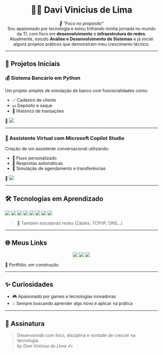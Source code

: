 <!-- Perfil README com animações e destaques -->

<h1 align="center">👨‍💻 Davi Vinicius de Lima</h1>

<p align="center">
  <em>🧭 "Foco no propósito"</em><br>
  Sou apaixonado por tecnologia e estou trilhando minha jornada no mundo da TI, com foco em <strong>desenvolvimento</strong> e <strong>infraestrutura de redes</strong>.<br>
  Atualmente, estudo <strong>Análise e Desenvolvimento de Sistemas</strong> e já iniciei alguns projetos práticos que demonstram meu crescimento técnico.
</p>

---

## 🚀 Projetos Iniciais

### 💰 Sistema Bancário em Python
Um projeto simples de simulação de banco com funcionalidades como:
- ✅ Cadastro de cliente
- 💵 Depósito e saque
- 📜 Histórico de transações

🔗 <a href="https://github.com/davi-lima-net/sistema-bancario-python" target="_blank"><img src="https://img.shields.io/badge/Ver%20no%20GitHub-100000?style=for-the-badge&logo=github&logoColor=white&labelColor=black" /></a>

---

### 🤖 Assistente Virtual com Microsoft Copilot Studio
Criação de um assistente conversacional utilizando:
- 🔄 Fluxo personalizado
- 🤖 Respostas automáticas
- 📅 Simulação de agendamento e transferências

🔗 <a href="https://github.com/davi-lima-net/assistente-virtual-copilot" target="_blank"><img src="https://img.shields.io/badge/Ver%20no%20GitHub-100000?style=for-the-badge&logo=github&logoColor=white&labelColor=black" /></a>

---

## 🛠️ Tecnologias em Aprendizado

<img src="https://img.shields.io/badge/Python-3776AB?style=for-the-badge&logo=python&logoColor=white" />
<img src="https://img.shields.io/badge/HTML5-E34F26?style=for-the-badge&logo=html5&logoColor=white" />
<img src="https://img.shields.io/badge/CSS3-1572B6?style=for-the-badge&logo=css3&logoColor=white" />
<img src="https://img.shields.io/badge/JavaScript-F7DF1E?style=for-the-badge&logo=javascript&logoColor=black" />
<img src="https://img.shields.io/badge/Node.js-339933?style=for-the-badge&logo=nodedotjs&logoColor=white" />
<img src="https://img.shields.io/badge/Git-F05032?style=for-the-badge&logo=git&logoColor=white" />
<img src="https://img.shields.io/badge/GitHub-181717?style=for-the-badge&logo=github&logoColor=white" />
<img src="https://img.shields.io/badge/Microsoft%20Copilot-0078D4?style=for-the-badge&logo=microsoft&logoColor=white" />

> 🔧 Também estudando redes (Zabbix, TCP/IP, DNS...)

---

## 🌐 Meus Links

<p align="center">
  <a href="mailto:davidbarros.dv@gmail.com"><img src="https://img.shields.io/badge/Email-EA4335?style=for-the-badge&logo=gmail&logoColor=white" /></a>
  <a href="https://linkedin.com/in/davi-vinicius-lima-silva-b2508b206" target="_blank"><img src="https://img.shields.io/badge/LinkedIn-0A66C2?style=for-the-badge&logo=linkedin&logoColor=white" /></a>
  <a href="https://github.com/davi-lima-net" target="_blank"><img src="https://img.shields.io/badge/GitHub-333?style=for-the-badge&logo=github&logoColor=white" /></a>
</p>

🧠 Portfólio: *em construção*

---

## ✨ Curiosidades

- 🎮 Apaixonado por games e tecnologias inovadoras  
- 💡 Sempre buscando aprender algo novo e aplicar na prática  

---

## 📌 Assinatura

> Desenvolvido com foco, disciplina e vontade de crescer na tecnologia.  
> _by Davi Vinicius de Lima_ ✍️
